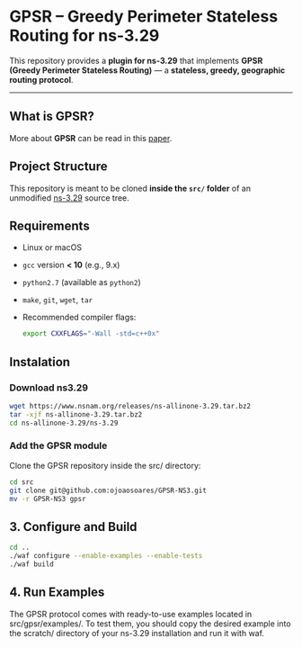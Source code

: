 # GPSR – Greedy Perimeter Stateless Routing for ns-3.29

This repository provides a **plugin for ns-3.29** that implements **GPSR (Greedy Perimeter Stateless Routing)** — a **stateless, greedy, geographic routing protocol**.

---

## What is GPSR?

More about **GPSR** can be read in this [paper](https://dl.acm.org/doi/abs/10.1145/345910.345953).

## Project Structure

This repository is meant to be cloned **inside the `src/` folder** of an unmodified [ns-3.29](https://www.nsnam.org) source tree.

## Requirements

- Linux or macOS
- `gcc` version **< 10** (e.g., 9.x)
- `python2.7` (available as `python2`)
- `make`, `git`, `wget`, `tar`
- Recommended compiler flags:
  
  ```bash
  export CXXFLAGS="-Wall -std=c++0x"
  ```

## Instalation

### Download ns3.29

```bash
wget https://www.nsnam.org/releases/ns-allinone-3.29.tar.bz2
tar -xjf ns-allinone-3.29.tar.bz2
cd ns-allinone-3.29/ns-3.29
```

### Add the GPSR module

Clone the GPSR repository inside the src/ directory:

```bash
cd src
git clone git@github.com:ojoaosoares/GPSR-NS3.git
mv -r GPSR-NS3 gpsr
```

## 3. Configure and Build

```bash
cd ..
./waf configure --enable-examples --enable-tests
./waf build
```

## 4. Run Examples

The GPSR protocol comes with ready-to-use examples located in src/gpsr/examples/.
To test them, you should copy the desired example into the scratch/ directory of your ns-3.29 installation and run it with waf.

